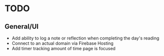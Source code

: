 # TODO

## General/UI

- Add ability to log a note or reflection when completing the day's reading
- Connect to an actual domain via Firebase Hosting
- Add timer tracking amount of time page is focused
